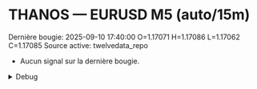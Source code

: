 # THANOS — EURUSD M5 (auto/15m)
Dernière bougie: 2025-09-10 17:40:00  O=1.17071  H=1.17086  L=1.17062  C=1.17085
Source active: twelvedata_repo

- Aucun signal sur la dernière bougie.

<details><summary>Debug</summary>

- TD_API_KEY manquant.

</details>